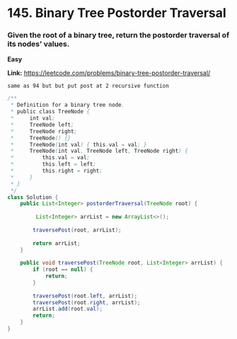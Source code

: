 
# 145. Binary Tree Postorder Traversal



### Given the root of a binary tree, return the postorder traversal of its nodes' values.

**Easy**

**Link:** https://leetcode.com/problems/binary-tree-postorder-traversal/

`same as 94 but but put post at 2 recursive function `


```java
/**
 * Definition for a binary tree node.
 * public class TreeNode {
 *     int val;
 *     TreeNode left;
 *     TreeNode right;
 *     TreeNode() {}
 *     TreeNode(int val) { this.val = val; }
 *     TreeNode(int val, TreeNode left, TreeNode right) {
 *         this.val = val;
 *         this.left = left;
 *         this.right = right;
 *     }
 * }
 */
class Solution {
    public List<Integer> postorderTraversal(TreeNode root) {
        
         List<Integer> arrList = new ArrayList<>();
        
        traversePost(root, arrList);
        
        return arrList;
    }
    
    public void traversePost(TreeNode root, List<Integer> arrList) {
        if (root == null) {
            return;
        }
        
        traversePost(root.left, arrList);
        traversePost(root.right, arrList);
        arrList.add(root.val);
        return;
    }
}
```